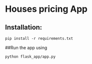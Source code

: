 # Houses pricing App

## Installation:

```
pip install -r requirements.txt
```
##Run the app using 

```
python flask_app/app.py
```
